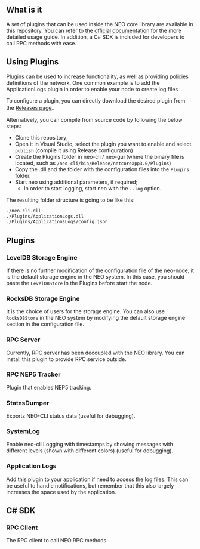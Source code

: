 ## What is it
A set of plugins that can be used inside the NEO core library are available in this repository. You can refer to [the official documentation](https://docs.neo.org/docs/en-us/node/cli/setup.html) for the more detailed usage guide. In addition, a C# SDK is included for developers to call RPC methods with ease.

## Using Plugins
Plugins can be used to increase functionality, as well as providing policies definitions of the network.
One common example is to add the ApplicationLogs plugin in order to enable your node to create log files.

To configure a plugin, you can directly download the desired plugin from the [Releases page](https://github.com/neo-project/neo-modules/releases)。

Alternatively, you can compile from source code by following the below steps:
- Clone this repository;
- Open it in Visual Studio, select the plugin you want to enable and select `publish` \(compile it using Release configuration\)
- Create the Plugins folder in neo-cli / neo-gui (where the binary file is located, such as `/neo-cli/bin/Release/netcoreapp3.0/Plugins`)
- Copy the .dll and the folder with the configuration files into the `Plugins` folder.
- Start neo using additional parameters, if required;
  - In order to start logging, start neo with the `--log` option.

The resulting folder structure is going to be like this:

```sh
./neo-cli.dll
./Plugins/ApplicationLogs.dll
./Plugins/ApplicationsLogs/config.json
```

## Plugins
### LevelDB Storage Engine
If there is no further modification of the configuration file of the neo-node, it is the default storage engine in the NEO system. In this case, you should paste the `LevelDBStore` in the Plugins before start the node.

### RocksDB Storage Engine
It is the choice of users for the storage engine. You can also use `RocksDBStore` in the NEO system by modifying the default storage engine section in the configuration file.

### RPC Server
Currently, RPC server has been decoupled with the NEO library. You can install this plugin to provide RPC service outside.

### RPC NEP5 Tracker
Plugin that enables NEP5 tracking.

### StatesDumper
Exports NEO-CLI status data \(useful for debugging\).

### SystemLog
Enable neo-cli Logging with timestamps by showing messages with different levels (shown with different colors) \(useful for debugging\).

### Application Logs
Add this plugin to your application if need to access the log files. This can be useful to handle notifications, but remember that this also largely increases the space used by the application.

## C# SDK
### RPC Client
The RPC client to call NEO RPC methods.
